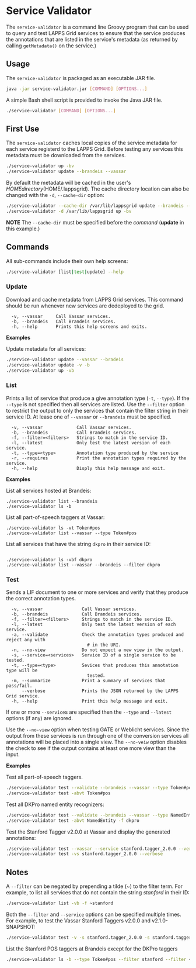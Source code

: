 # Service Validator

The `service-validator` is a command line Groovy program that can be used to query and test LAPPS Grid services to ensure that the service produces the annotations that are listed in the service's metadata (as returned by calling `getMetadata()` on the service.)

## Usage

The `service-validator` is packaged as an executable JAR file.

```bash
java -jar service-validator.jar [COMMAND] [OPTIONS...]
```

A simple Bash shell script is provided to invoke the Java JAR file.

```bash
./service-validator [COMMAND] [OPTIONS...]
```

## First Use

The `service-validator` caches local copies of the service metadata for each service registerd to the LAPPS Grid. Before testing any services this metadata must be downloaded from the services.

```bash
./service-validator up -bv
./service-validator update --brandeis --vassar
```

By default the metadata will be cached in the user's $HOME directory ($HOME/.lappsgrid).  The cache directory location can also be changed with the `-d`, `--cache-dir` option:

```bash
./service-validator --cache-dir /var/lib/lappsgrid update --brandeis --vassar
./service-validator -d /var/lib/lappsgrid up -bv
```

**NOTE** The `--cache-dir` must be specified before the *command* (**update** in this example.)

## Commands

All sub-commands include their own help screens:

```bash
./service-validator [list|test|update] --help

```

### Update

Download and cache metadata from LAPPS Grid services.  This command should be run whenever new services are dedeployed to the grid.

``` 
  -v, --vassar     Call Vassar services.
  -b, --brandeis   Call Brandeis services.
  -h, --help       Prints this help screens and exits.
```

**Examples**

Update metadata for all services:
```bash
./service-validator update --vassar --bradeis
./service-validator update -v -b
./service-validator up -vb
```

### List

Prints a list of service that produce a give annotation type (`-t`, `--type`).  If the `--type` is not specified then all services are listed. Use the `--filter` option to restrict the output to only the services that contain the filter string in their service ID.  At lease one of `--vassar` or `--brandeis` must be specified.

```
  -v, --vassar             Call Vassar services.
  -b, --brandeis           Call Brandeis services.
  -f, --filter=<filters>   Strings to match in the service ID.
  -l, --latest             Only test the latest version of each service.
  -t, --type=<type>        Annotation type produced by the service
  -r, --requires           Print the annotation types required by the service.
  -h, --help               Disply this help message and exit.
```

**Examples**

List all services hosted at Brandeis:
``` 
./service-validator list --brandeis
./service-validator ls -b
```
List all part-of-speech taggers at Vassar:
``` 
./service-validator ls -vt Token#pos
./service-validator list --vassar --type Token#pos
```
List all services that have the string `dkpro` in their service ID:
``` 

./service-validator ls -vbf dkpro
./service-validator list --vassar --brandeis --filter dkpro
```

### Test
Sends a LIF document to one or more services and verify that they produce the correct annotation types.
``` 
  -v, --vassar               Call Vassar services.
  -b, --brandeis             Call Brandeis services.
  -f, --filter=<filters>     Strings to match in the service ID.
  -l, --latest               Only test the latest version of each service.
  -a, --validate             Check the annotation types produced and reject any with
                               # in the URI.
  -n, --no-view              Do not expect a new view in the output.
  -s, --service=<services>   Service ID of a single service to be tested.
  -t, --type=<type>          Sevices that produces this annotation type will be
                               tested.
  -m, --summarize            Print a summary of services that pass/fail.
      --verbose              Prints the JSON returned by the LAPPS Grid service.
  -h, --help                 Print this help message and exit.
```

If one or more `--service`s are specified then the `--type` and `--latest` options (if any) are ignored.

Use the `--no-view` option when testing GATE or Weblicht services. Since the output from these services is run through one of the conversion services all annotations will be placed into a single view.  The `--no-veiw` option disables the check to see if the output contains at least one more view than the input.

**Examples**

Test all part-of-speech taggers.

```bash
./service-validator test --validate --brandeis --vassar --type Token#pos
./service-validator test -abvt Token#pos
```

Test all DKPro named entity recognizers:

```bash
./service-validator test --validate --brandeis --vassar --type NamedEntity --filter dkpro
./service-validator test -abvt NamedEntity -f dkpro
```

Test the Stanford Tagger v2.0.0 at Vassar and display the generated annotations:

```bash
./service-validator test --vassar --service stanford.tagger_2.0.0 --verbose
./service-validator test -vs stanford.tagger_2.0.0 --verbose
```

## Notes

A `--filter` can be negated by prepending a tilde (~) to the filter term.  For example, to list all services that do not contain the string *stanford* in their ID:

```bash
./service-validator list -vb -f ~stanford
```

Both the `--filter` and `--service` options can be specified multiple times. For example, to test the Vassar Stanford Taggers v2.0.0 and v2.1.0-SNAPSHOT:
```bash
./service-validator test -v -s stanford.tagger_2.0.0 -s stanford.tagger_2.1.0-SNAPSHOT
```
List the Stanford POS taggers at Brandeis except for the DKPro taggers
```bash
./service-validator ls -b --type Token#pos --filter stanford --filter ~dkpro
```
